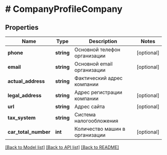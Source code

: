 # # CompanyProfileCompany

## Properties

Name | Type | Description | Notes
------------ | ------------- | ------------- | -------------
**phone** | **string** | Основной телефон организации | [optional]
**email** | **string** | Основной email организации | [optional]
**actual_address** | **string** | Фактический адрес компании |
**legal_address** | **string** | Адрес регистрации компании | [optional]
**url** | **string** | Адрес сайта | [optional]
**tax_system** | **string** | Система налогообложения |
**car_total_number** | **int** | Количество машин в организации | [optional]

[[Back to Model list]](../../README.md#models) [[Back to API list]](../../README.md#endpoints) [[Back to README]](../../README.md)
